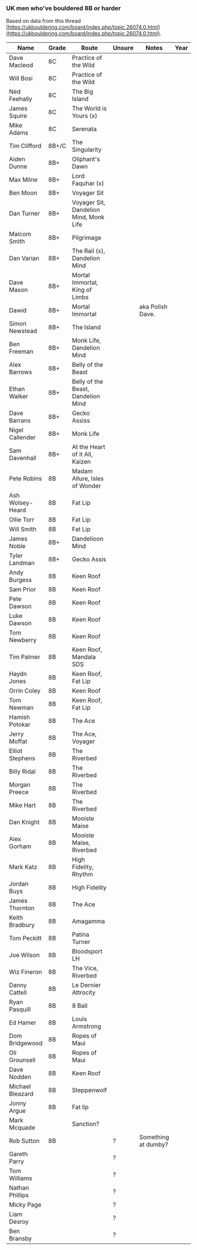 ### UK men who've bouldered 8B or harder

Based on data from this thread [https://ukbouldering.com/board/index.php/topic,26074.0.html](https://ukbouldering.com/board/index.php/topic,26074.0.html).

| Name | Grade | Route |Unsure|Notes|Year|
|------|-------|-------|------|-----|----|
|Dave Macleod|8C|Practice of the Wild||||
|Will Bosi|8C|Practice of the Wild||||
|Ned Feehally|8C|The Big Island||||
|James Squire|8C|The World is Yours (x)||||
|Mike Adams|8C|Serenata||||
|Tim Clifford|8B+/C|The Singularity||||
|Aiden Dunne|8B+|Oliphant's Dawn||||
|Max Milne|8B+|Lord Faquhar (x)||||
|Ben Moon|8B+|Voyager Sit||||
|Dan Turner|8B+|Voyager Sit, Dandelion Mind, Monk Life||||
|Malcom Smith|8B+|Pilgrimage||||
|Dan Varian|8B+|The Rail (x), Dandelion Mind||||
|Dave Mason|8B+|Mortal Immortal, King of Limbs||||
|Dawid|8B+|Mortal Immortal||aka Polish Dave.||
|Simon Newstead|8B+|The Island||||
|Ben Freeman|8B+|Monk Life, Dandelion Mind||||
|Alex Barrows|8B+|Belly of the Beast||||
|Ethan Walker|8B+|Belly of the Beast, Dandelion Mind||||
|Dave Barrans|8B+|Gecko Assiss||||
|Nigel Callender|8B+|Monk Life||||
|Sam Davenhall|8B+|At the Heart of it All, Kaizen||||
|Pete Robins|8B|Madam Allure, Isles of Wonder||||
|Ash Wolsey-Heard|8B|Fat Lip||||
|Ollie Torr|8B|Fat Lip||||
|Will Smith|8B|Fat Lip||||
|James Noble|8B+|Dandelioon Mind||||
|Tyler Landman|8B+|Gecko Assis||||
|Andy Burgess|8B|Keen Roof||||
|Sam Prior|8B|Keen Roof||||
|Pete Dawson|8B|Keen Roof||||
|Luke Dawson|8B|Keen Roof||||
|Tom Newberry|8B|Keen Roof||||
|Tim Palmer|8B|Keen Roof, Mandala SDS||||
|Haydn Jones|8B|Keen Roof, Fat Lip||||
|Orrin Coley|8B|Keen Roof||||
|Tom Newman|8B|Keen Roof, Fat Lip||||
|Hamish Potokar|8B|The Ace||||
|Jerry Moffat|8B|The Ace, Voyager||||
|Elliot Stephens|8B|The Riverbed||||
|Billy Ridal|8B|The Riverbed||||
|Morgan Preece|8B|The Riverbed||||
|Mike Hart|8B|The Riverbed||||
|Dan Knight|8B|Mooiste Maise||||
|Alex Gorham|8B|Mooiste Maise, Riverbed||||
|Mark Katz|8B|High Fidelity, Rhythm||||
|Jordan Buys|8B|High Fidelity||||
|James Thornton|8B|The Ace||||
|Keith Bradbury|8B|Amagamma||||
|Tom Peckitt|8B|Patina Turner||||
|Joe Wilson|8B|Bloodsport LH||||
|Wiz Fineron|8B|The Vice, Riverbed||||
|Danny Cattell|8B|Le Dernier Attrocity||||
|Ryan Pasquill|8B|8 Ball||||
|Ed Hamer|8B|Louis Armstrong||||
|Dom Bridgewood|8B|Ropes of Maui||||
|Oli Grounsell|8B|Ropes of Maui||||
|Dave Nodden|8B|Keen Roof||||
|Michael Bleazard|8B|Steppenwolf||||
|Jonny Argue|8B|Fat lip||||
|Mark Mcquade||Sanction?||||
|Rob Sutton|8B||?|Something at dumby?||
|Gareth Parry|||?|||
|Tom Williams|||?|||
|Nathan Phillips|||?|||
|Micky Page|||?|||
|Liam Desroy|||?|||
|Ben Bransby|||?|||